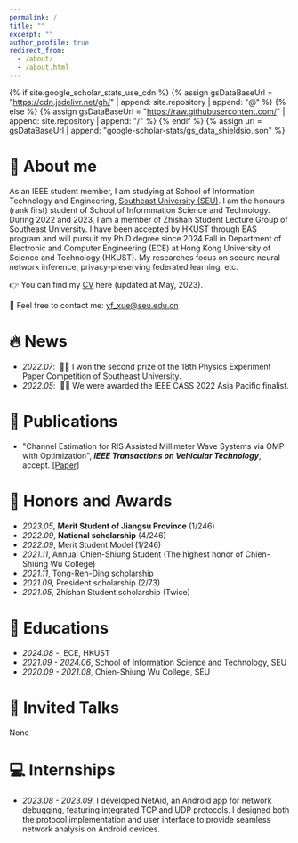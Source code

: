 ```yaml
---
permalink: /
title: ""
excerpt: ""
author_profile: true
redirect_from: 
  - /about/
  - /about.html
---
```


{% if site.google_scholar_stats_use_cdn %}
{% assign gsDataBaseUrl = "https://cdn.jsdelivr.net/gh/" | append: site.repository | append: "@" %}
{% else %}
{% assign gsDataBaseUrl = "https://raw.githubusercontent.com/" | append: site.repository | append: "/" %}
{% endif %}
{% assign url = gsDataBaseUrl | append: "google-scholar-stats/gs_data_shieldsio.json" %}

<span class='anchor' id='about-me'></span>

# 👀 About me
As an IEEE student member, I am studying at School of Information Technology and Engineering, [Southeast University (SEU)](https://www.seu.edu.cn/). I am the honours (rank first) student of School of Informmation Science and Technology. During 2022 and 2023, I am a member of Zhishan Student Lecture Group of Southeast University. I have been accepted by HKUST through EAS program and will pursuit my Ph.D degree since 2024 Fall in Department of Electronic and Computer Engineering (ECE) at Hong Kong University of Science and Technology (HKUST). My researches focus on secure neural network inference, privacy-preserving federated learning, etc.

👉 You can find my [CV](http://xyfool-66.github.io/files/cv.pdf) here (updated at May, 2023).

📧 Feel free to contact me: yf_xue@seu.edu.cn

# 🔥 News
- *2022.07*: &nbsp;🎉🎉 I won the second prize of the 18th Physics Experiment Paper Competition of Southeast University.
- *2022.05*: &nbsp;🎉🎉 We were awarded the IEEE CASS 2022 Asia Pacific finalist.

# 📝 Publications 
- "Channel Estimation for RIS Assisted Millimeter Wave Systems via OMP with Optimization", ***IEEE Transactions on Vehicular Technology***, accept. [[Paper]]([https://www.seu.edu.cn/](https://ieeexplore.ieee.org/document/10192507))

# 💫 Honors and Awards
- *2023.05*, **Merit Student of Jiangsu Province** (1/246)
- *2022.09*, **National scholarship** (4/246)
- *2022.09*, Merit Student Model (1/246)
- *2021.11*, Annual Chien-Shiung Student (The highest honor of Chien-Shiung Wu College)
- *2021.11*, Tong-Ren-Ding scholarship
- *2021.09*, President scholarship (2/73)
- *2021.05*, Zhishan Student scholarship (Twice)

# 📖 Educations
- *2024.08 -*, ECE, HKUST
- *2021.09 - 2024.06*, School of Information Science and Technology, SEU
- *2020.09 - 2021.08*, Chien-Shiung Wu College, SEU

# 🎤 Invited Talks
None

# 💻 Internships
- *2023.08 - 2023.09*, I developed NetAid, an Android app for network debugging, featuring integrated TCP and UDP protocols. I designed both the protocol implementation and user interface to provide seamless network analysis on Android devices.
